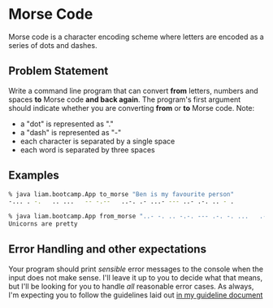 # Morse Code

Morse code is a character encoding scheme where letters are encoded as a series of dots and dashes.

## Problem Statement

Write a command line program that can convert **from** letters, numbers and spaces **to** Morse code **and back again**. The program's first argument should indicate whether you are converting **from** or **to** Morse code. Note:

- a "dot" is represented as "."
- a "dash" is represented as "-"
- each character is separated by a single space
- each word is separated by three spaces

## Examples

```bash
% java liam.bootcamp.App to_morse "Ben is my favourite person"
-... . -.   .. ...   -- -.--   ..-. .- ...- --- ..- .-. .. - .
```

```bash
% java liam.bootcamp.App from_morse "..- -. .. -.-. --- .-. -. ...   .- .-. .   .--. .-. . - - -.--"
Unicorns are pretty
```

## Error Handling and other expectations

Your program should print *sensible* error messages to the console when the input does not make sense. I'll leave it up to you to decide what that means, but I'll be looking for you to handle *all* reasonable error cases. As always, I'm expecting you to follow the guidelines laid out [in my guideline document](../what-im-looking-for.md)

